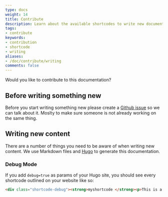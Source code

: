 ```yaml
---
type: docs
weight: 14
title: Contribute
description: Learn about the available shortcodes to write new documentation
tags:
- contribute
keywords:
- contribution
- shortcode
- writing
aliases:
- /doc/contribute/writing
comments: false
---
```


Would you like to contribute to this documentation?

## Before writing something new

Before you start writing something new please create a [Github issue](https://github.com/CleverCloud/documentation/issues) so we can talk about it. Moslty to make sure someone is not already working on the same thing.

## Writing new content

There are a number of things you need to be aware of when writing new content. We use Markdown files and [Hugo](https://gohugo.io/) to generate this documentation.

### Debug Mode

If you add `debug=true` as params of your Hugo site, you should see every shortcode outlined on your website like so:

```html
<div class="shortcode-debug"><strong>myshortcode </strong><p>This is a shortcode being used</div>
```
